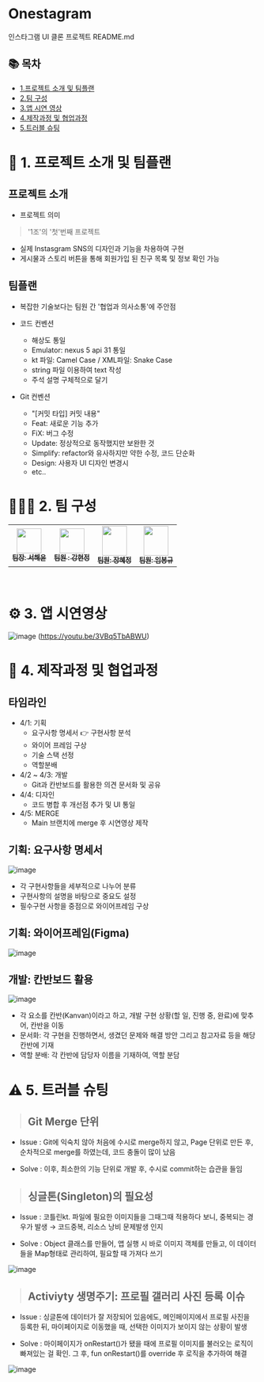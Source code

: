 # Onestagram
인스타그램 UI 클론 프로젝트 README.md
<br/>

## 📚 목차

- [1.프로젝트 소개 및 팀플랜](#1.-프로젝트-소개-및-팀플랜)
- [2.팀 구성](#팀-구성)
- [3.앱 시연 영상](#앱-시연영상)
- [4.제작과정 및 협업과정](#제작-과정)
- [5.트러블 슈팅](#트러블-슈팅)
  
# 📝 1. 프로젝트 소개 및 팀플랜

## 프로젝트 소개
- 프로젝트 의미
> '1조'의 '첫'번째 프로젝트
- 실제 Instasgram SNS의 디자인과 기능을 차용하여 구현
- 게시물과 스토리 버튼을 통해 회원가입 된 친구 목록 및 정보 확인 가능

## 팀플랜
- 복잡한 기술보다는 팀원 간 '협업과 의사소통'에 주안점
- 코드 컨벤션
  - 해상도 통일
  - Emulator: nexus 5 api 31 통일
  - kt 파일: Camel Case / XML파일: Snake Case
  - string 파일 이용하여 text 작성
  - 주석 설명 구체적으로 달기
    

- Git 컨벤션
  - "[커밋 타입] 커밋 내용"
  - Feat: 새로운 기능 추가
  - FiX: 버그 수정
  - Update: 정상적으로 동작했지만 보완한 것
  - Simplify: refactor와 유사하지만 약한 수정, 코드 단순화
  - Design: 사용자 UI 디자인 변경시
  - etc..


# 👩‍👧‍👧 2. 팀 구성

<table>
  <tbody>
    <tr>
      <td align="center"><a href="https://github.com/"><img src="https://github.com/SeoHeaYun/One-Project/assets/159236003/1a2f4fb1-f445-4bf5-a1da-9453d2ec64ba"
      heigt="50px" width="50px"/><br /><sub><b>팀장: 서해윤 </b></sub></a><br /></td>
      <td align="center"><a href="https://github.com/BanDalKang"><img src="https://github.com/SeoHeaYun/One-Project/assets/159236003/44e2ebc9-c476-46a4-8295-a03833d226a3" 
       heigt="50px" width="50px"/><br /><sub><b>팀원 : 강현정 </b></sub></a><br /></td>
      <td align="center"><a href="https://github.com/"><img src="https://github.com/SeoHeaYun/One-Project/assets/159236003/b6f4d822-36fb-4917-ada7-a7c6325d3fdf"
       height="60px" width="50px";/><br /><sub><b>팀원: 장혜정 </b></sub></a><br /></td>
      <td align="center"><a href="https://github.com/"><img src="https://github.com/SeoHeaYun/One-Project/assets/159236003/076e2da2-ee9e-4dac-872b-4450cb22a9d7"
       height="60px"width="50px;" alt=""/><br /><sub><b>팀원: 임봉규 </b></sub></a><br /></td>
     <tr/>
  </tbody>
</table>
<br/>

# ⚙️ 3. 앱 시연영상
![image](https://github.com/SeoHeaYun/One-Project/assets/159236003/447b50e1-bc6d-46d7-bf86-962867e2fae6)
(https://youtu.be/3VBq5TbABWU)

# 📜 4. 제작과정 및 협업과정
## 타임라인
- 4/1: 기획
  - 요구사항 명세서 👉 구현사항 분석
  - 와이어 프레임 구상
  - 기술 스택 선정
  - 역할분배
- 4/2 ~ 4/3: 개발
  - Git과 칸반보드를 활용한 의견 문서화 및 공유
- 4/4: 디자인
  - 코드 병합 후 개선점 추가 및 UI 통일
- 4/5: MERGE
  - Main 브랜치에 merge 후 시연영상 제작
 
## 기획: 요구사항 명세서
![image](https://github.com/SeoHeaYun/One-Project/assets/159236003/c83ce2ab-476b-4bb8-a183-157208fca93c)

- 각 구현사항들을 세부적으로 나누어 분류
- 구현사항의 설명을 바탕으로 중요도 설정
- 필수구현 사항을 중점으로 와이어프레임 구상

 ## 기획: 와이어프레임(Figma)
  ![image](https://github.com/SeoHeaYun/One-Project/assets/159236003/4f66c960-51b4-45ba-ba56-a3cefbe812fb)
  
## 개발: 칸반보드 활용
![image](https://github.com/SeoHeaYun/One-Project/assets/159236003/889356c8-afa3-40a6-a853-522253aa3b7f)

- 각 요소를 칸반(Kanvan)이라고 하고, 개발 구현 상황(할 일, 진행 중, 완료)에 맞추어,  칸반을 이동
- 문서화:  각 구현을 진행하면서, 생겼던 문제와 해결 방안 그리고 참고자료 등을 해당 칸반에 기재
- 역할 분배:  각 칸반에 담당자 이름을 기재하여, 역할 분담


# ⚠️ 5. 트러블 슈팅 
> ## Git Merge 단위

- Issue
  : Git에 익숙치 않아 처음에 수시로 merge하지 않고,  Page 단위로 만든 후,  순차적으로 merge를 하였는데, 코드 충돌이 많이 났음

- Solve
  : 이후,  최소한의 기능 단위로 개발 후,  수시로 commit하는 습관을 들임

> ## 싱글톤(Singleton)의 필요성

 - Issue
   : 코틀린kt. 파일에 필요한 이미지들을 그때그때 적용하다 보니, 중복되는 경우가 발생 → 코드중복,  리소스 낭비 문제발생 인지
   
 - Solve
   :  Object 클래스를 만들어, 앱 실행 시 바로 이미지 객체를 만들고, 이 데이터들을 Map형태로 관리하여, 필요할 때 가져다 쓰기
   
 ![image](https://github.com/SeoHeaYun/One-Project/assets/159236003/c4f99b29-c2fd-4c71-bc0f-4a06781675e8)

> ## Activiyty 생명주기: 프로필 갤러리 사진 등록 이슈

- Issue
  : 싱글톤에 데이터가 잘 저장되어 있음에도, 메인페이지에서 프로필 사진을 등록한 뒤, 마이페이지로 이동했을 때, 선택한 이미지가 보이지 않는 상황이 발생

- Solve
  : 마이페이지가 onRestart()가 됐을 때에 프로필 이미지를 불러오는 로직이 빠져있는 걸 확인.  그 후, fun onRestart()를 override 후 로직을 추가하여 해결

![image](https://github.com/SeoHeaYun/One-Project/assets/159236003/2aa5eb0e-869c-4d2f-b19b-ceaf34d4c3dc)


